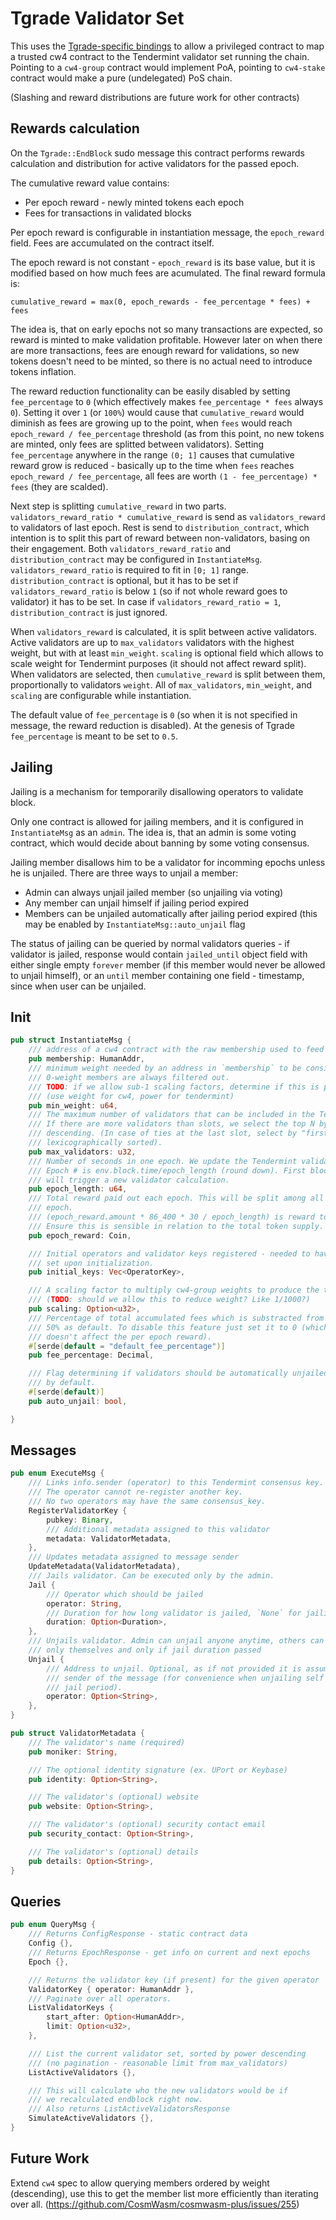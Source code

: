 # Tgrade Validator Set

This uses the [Tgrade-specific bindings](../../packages/bindings) to
allow a privileged contract to map a trusted cw4 contract to the Tendermint validator
set running the chain. Pointing to a `cw4-group` contract would implement PoA,
pointing to `cw4-stake` contract would make a pure (undelegated) PoS chain.

(Slashing and reward distributions are future work for other contracts)

## Rewards calculation

On the `Tgrade::EndBlock` sudo message this contract performs rewards calculation
and distribution for active validators for the passed epoch.

The cumulative reward value contains:
* Per epoch reward - newly minted tokens each epoch
* Fees for transactions in validated blocks

Per epoch reward is configurable in instantiation message, the `epoch_reward`
field. Fees are accumulated on the contract itself.

The epoch reward is not constant - `epoch_reward` is its base value, but it is
modified based on how much fees are acumulated. The final reward formula is:
```
cumulative_reward = max(0, epoch_rewards - fee_percentage * fees) + fees
```

The idea is, that on early epochs not so many transactions are expected, so
reward is minted to make validation profitable. However later on when there are more
transactions, fees are enough reward for validations, so new tokens doesn't need
to be minted, so there is no actual need to introduce tokens inflation.

The reward reduction functionality can be easily disabled by setting `fee_percentage`
to `0` (which effectively makes `fee_percentage * fees` always `0`). Setting
it over `1` (or `100%`) would cause that `cumulative_reward` would diminish as fees
are growing up to the point, when `fees` would reach `epoch_reward / fee_percentage`
threshold (as from this point, no new tokens are minted, only fees are splitted between
validators). Setting `fee_percentage` anywhere in the range `(0; 1]` causes that
cumulative reward grow is reduced - basically up to the time when `fees` reaches
`epoch_reward / fee_percentage`, all fees are worth `(1 - fee_percentage) * fees`
(they are scalded).

Next step is splitting `cumulative_reward` in two parts.
`validators_reward_ratio * cumulative_reward` is send as `validators_reward` to validators
of last epoch. Rest is send to `distribution_contract`, which intention is to split
this part of reward between non-validators, basing on their engagement. Both
`validators_reward_ratio` and `distribution_contract` may be configured in
`InstantiateMsg`. `validators_reward_ratio` is required to fit in `[0; 1]` range.
`distribution_contract` is optional, but it has to be set if `validators_reward_ratio`
is below `1` (so if not whole reward goes to validator) it has to be set. In case
if `validators_reward_ratio = 1`, `distribution_contract` is just ignored.

When `validators_reward` is calculated, it is split between active validators.
Active validators are up to `max_validators` validators with the highest weight,
but with at least `min_weight`. `scaling` is optional field which allows to scale
weight for Tendermint purposes (it should not affect reward split). When validators
are selected, then `cumulative_reward` is split between them, proportionally to
validators `weight`. All of `max_validators`, `min_weight`, and `scaling` are
configurable while instantiation.

The default value of `fee_percentage` is `0` (so when it is not specified in message,
the reward reduction is disabled). At the genesis of Tgrade `fee_percentage` is meant
to be set to `0.5`.

## Jailing

Jailing is a mechanism for temporarily disallowing operators to validate block.

Only one contract is allowed for jailing members, and it is configured in
`InstantiateMsg` as an `admin`. The idea is, that an admin is some voting contract,
which would decide about banning by some voting consensus.

Jailing member disallows him to be a validator for incomming epochs unless he is
unjailed. There are three ways to unjail a member:

* Admin can always unjail jailed member (so unjailing via voting)
* Any member can unjail himself if jailing period expired
* Members can be unjailed automatically after jailing period expired (this may be
  enabled by `InstantiateMsg::auto_unjail` flag

The status of jailing can be queried by normal validators queries - if validator
is jailed, response would contain `jailed_until` object field with either single
empty `forever` member (if this member would never be allowed to unjail himself),
or an `until` member containing one field - timestamp, since when user can be
unjailed.

## Init

```rust
pub struct InstantiateMsg {
    /// address of a cw4 contract with the raw membership used to feed the validator set
    pub membership: HumanAddr,
    /// minimum weight needed by an address in `membership` to be considered for the validator set.
    /// 0-weight members are always filtered out.
    /// TODO: if we allow sub-1 scaling factors, determine if this is pre-/post- scaling
    /// (use weight for cw4, power for tendermint)
    pub min_weight: u64,
    /// The maximum number of validators that can be included in the Tendermint validator set.
    /// If there are more validators than slots, we select the top N by membership weight
    /// descending. (In case of ties at the last slot, select by "first" tendermint pubkey
    /// lexicographically sorted).
    pub max_validators: u32,
    /// Number of seconds in one epoch. We update the Tendermint validator set only once per epoch.
    /// Epoch # is env.block.time/epoch_length (round down). First block with a new epoch number
    /// will trigger a new validator calculation.
    pub epoch_length: u64,
    /// Total reward paid out each epoch. This will be split among all validators during the last
    /// epoch.
    /// (epoch_reward.amount * 86_400 * 30 / epoch_length) is reward tokens to mint each month.
    /// Ensure this is sensible in relation to the total token supply.
    pub epoch_reward: Coin,

    /// Initial operators and validator keys registered - needed to have non-empty validator
    /// set upon initialization.
    pub initial_keys: Vec<OperatorKey>,

    /// A scaling factor to multiply cw4-group weights to produce the tendermint validator power
    /// (TODO: should we allow this to reduce weight? Like 1/1000?)
    pub scaling: Option<u32>,
    /// Percentage of total accumulated fees which is substracted from tokens minted as a rewards.
    /// 50% as default. To disable this feature just set it to 0 (which efectivelly means that fees
    /// doesn't affect the per epoch reward).
    #[serde(default = "default_fee_percentage")]
    pub fee_percentage: Decimal,

    /// Flag determining if validators should be automatically unjailed after jailing period, false
    /// by default.
    #[serde(default)]
    pub auto_unjail: bool,

}
```

## Messages

```rust
pub enum ExecuteMsg {
    /// Links info.sender (operator) to this Tendermint consensus key.
    /// The operator cannot re-register another key.
    /// No two operators may have the same consensus_key.
    RegisterValidatorKey {
        pubkey: Binary,
        /// Additional metadata assigned to this validator
        metadata: ValidatorMetadata,
    },
    /// Updates metadata assigned to message sender
    UpdateMetadata(ValidatorMetadata),
    /// Jails validator. Can be executed only by the admin.
    Jail {
        /// Operator which should be jailed
        operator: String,
        /// Duration for how long validator is jailed, `None` for jailing forever
        duration: Option<Duration>,
    },
    /// Unjails validator. Admin can unjail anyone anytime, others can unjail
    /// only themselves and only if jail duration passed
    Unjail {
        /// Address to unjail. Optional, as if not provided it is assumed to be
        /// sender of the message (for convenience when unjailing self after
        /// jail period).
        operator: Option<String>,
    },
}

pub struct ValidatorMetadata {
    /// The validator's name (required)
    pub moniker: String,

    /// The optional identity signature (ex. UPort or Keybase)
    pub identity: Option<String>,

    /// The validator's (optional) website
    pub website: Option<String>,

    /// The validator's (optional) security contact email
    pub security_contact: Option<String>,

    /// The validator's (optional) details
    pub details: Option<String>,
}
```

## Queries

```rust
pub enum QueryMsg {
    /// Returns ConfigResponse - static contract data
    Config {},
    /// Returns EpochResponse - get info on current and next epochs
    Epoch {},

    /// Returns the validator key (if present) for the given operator
    ValidatorKey { operator: HumanAddr },
    /// Paginate over all operators.
    ListValidatorKeys {
        start_after: Option<HumanAddr>,
        limit: Option<u32>,
    },

    /// List the current validator set, sorted by power descending
    /// (no pagination - reasonable limit from max_validators)
    ListActiveValidators {},

    /// This will calculate who the new validators would be if
    /// we recalculated endblock right now.
    /// Also returns ListActiveValidatorsResponse
    SimulateActiveValidators {},
}
```

## Future Work

Extend `cw4` spec to allow querying members ordered by weight (descending), use this to get the
member list more efficiently than iterating over all. (https://github.com/CosmWasm/cosmwasm-plus/issues/255)
